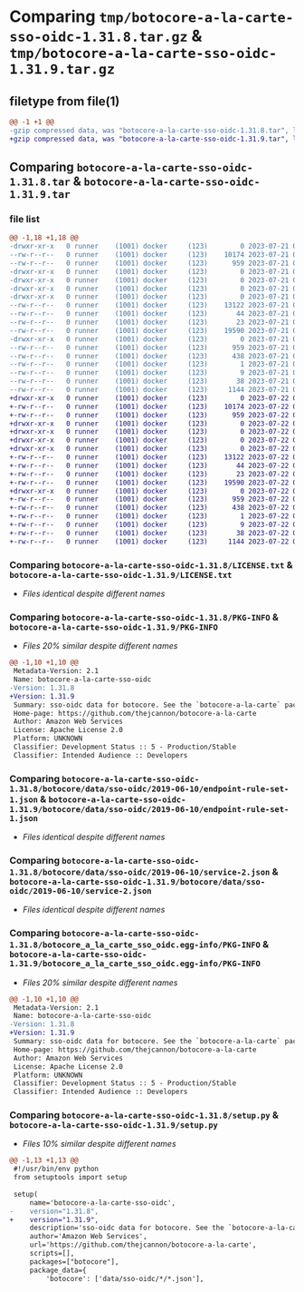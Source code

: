 # Comparing `tmp/botocore-a-la-carte-sso-oidc-1.31.8.tar.gz` & `tmp/botocore-a-la-carte-sso-oidc-1.31.9.tar.gz`

## filetype from file(1)

```diff
@@ -1 +1 @@
-gzip compressed data, was "botocore-a-la-carte-sso-oidc-1.31.8.tar", last modified: Fri Jul 21 01:21:52 2023, max compression
+gzip compressed data, was "botocore-a-la-carte-sso-oidc-1.31.9.tar", last modified: Sat Jul 22 01:20:53 2023, max compression
```

## Comparing `botocore-a-la-carte-sso-oidc-1.31.8.tar` & `botocore-a-la-carte-sso-oidc-1.31.9.tar`

### file list

```diff
@@ -1,18 +1,18 @@
-drwxr-xr-x   0 runner    (1001) docker     (123)        0 2023-07-21 01:21:52.323498 botocore-a-la-carte-sso-oidc-1.31.8/
--rw-r--r--   0 runner    (1001) docker     (123)    10174 2023-07-21 01:21:52.000000 botocore-a-la-carte-sso-oidc-1.31.8/LICENSE.txt
--rw-r--r--   0 runner    (1001) docker     (123)      959 2023-07-21 01:21:52.323498 botocore-a-la-carte-sso-oidc-1.31.8/PKG-INFO
-drwxr-xr-x   0 runner    (1001) docker     (123)        0 2023-07-21 01:21:52.323498 botocore-a-la-carte-sso-oidc-1.31.8/botocore/
-drwxr-xr-x   0 runner    (1001) docker     (123)        0 2023-07-21 01:21:52.323498 botocore-a-la-carte-sso-oidc-1.31.8/botocore/data/
-drwxr-xr-x   0 runner    (1001) docker     (123)        0 2023-07-21 01:21:52.323498 botocore-a-la-carte-sso-oidc-1.31.8/botocore/data/sso-oidc/
-drwxr-xr-x   0 runner    (1001) docker     (123)        0 2023-07-21 01:21:52.323498 botocore-a-la-carte-sso-oidc-1.31.8/botocore/data/sso-oidc/2019-06-10/
--rw-r--r--   0 runner    (1001) docker     (123)    13122 2023-07-21 01:21:06.000000 botocore-a-la-carte-sso-oidc-1.31.8/botocore/data/sso-oidc/2019-06-10/endpoint-rule-set-1.json
--rw-r--r--   0 runner    (1001) docker     (123)       44 2023-07-21 01:21:06.000000 botocore-a-la-carte-sso-oidc-1.31.8/botocore/data/sso-oidc/2019-06-10/examples-1.json
--rw-r--r--   0 runner    (1001) docker     (123)       23 2023-07-21 01:21:06.000000 botocore-a-la-carte-sso-oidc-1.31.8/botocore/data/sso-oidc/2019-06-10/paginators-1.json
--rw-r--r--   0 runner    (1001) docker     (123)    19590 2023-07-21 01:21:06.000000 botocore-a-la-carte-sso-oidc-1.31.8/botocore/data/sso-oidc/2019-06-10/service-2.json
-drwxr-xr-x   0 runner    (1001) docker     (123)        0 2023-07-21 01:21:52.323498 botocore-a-la-carte-sso-oidc-1.31.8/botocore_a_la_carte_sso_oidc.egg-info/
--rw-r--r--   0 runner    (1001) docker     (123)      959 2023-07-21 01:21:52.000000 botocore-a-la-carte-sso-oidc-1.31.8/botocore_a_la_carte_sso_oidc.egg-info/PKG-INFO
--rw-r--r--   0 runner    (1001) docker     (123)      438 2023-07-21 01:21:52.000000 botocore-a-la-carte-sso-oidc-1.31.8/botocore_a_la_carte_sso_oidc.egg-info/SOURCES.txt
--rw-r--r--   0 runner    (1001) docker     (123)        1 2023-07-21 01:21:52.000000 botocore-a-la-carte-sso-oidc-1.31.8/botocore_a_la_carte_sso_oidc.egg-info/dependency_links.txt
--rw-r--r--   0 runner    (1001) docker     (123)        9 2023-07-21 01:21:52.000000 botocore-a-la-carte-sso-oidc-1.31.8/botocore_a_la_carte_sso_oidc.egg-info/top_level.txt
--rw-r--r--   0 runner    (1001) docker     (123)       38 2023-07-21 01:21:52.323498 botocore-a-la-carte-sso-oidc-1.31.8/setup.cfg
--rw-r--r--   0 runner    (1001) docker     (123)     1144 2023-07-21 01:21:52.000000 botocore-a-la-carte-sso-oidc-1.31.8/setup.py
+drwxr-xr-x   0 runner    (1001) docker     (123)        0 2023-07-22 01:20:53.289354 botocore-a-la-carte-sso-oidc-1.31.9/
+-rw-r--r--   0 runner    (1001) docker     (123)    10174 2023-07-22 01:20:53.000000 botocore-a-la-carte-sso-oidc-1.31.9/LICENSE.txt
+-rw-r--r--   0 runner    (1001) docker     (123)      959 2023-07-22 01:20:53.289354 botocore-a-la-carte-sso-oidc-1.31.9/PKG-INFO
+drwxr-xr-x   0 runner    (1001) docker     (123)        0 2023-07-22 01:20:53.289354 botocore-a-la-carte-sso-oidc-1.31.9/botocore/
+drwxr-xr-x   0 runner    (1001) docker     (123)        0 2023-07-22 01:20:53.289354 botocore-a-la-carte-sso-oidc-1.31.9/botocore/data/
+drwxr-xr-x   0 runner    (1001) docker     (123)        0 2023-07-22 01:20:53.289354 botocore-a-la-carte-sso-oidc-1.31.9/botocore/data/sso-oidc/
+drwxr-xr-x   0 runner    (1001) docker     (123)        0 2023-07-22 01:20:53.289354 botocore-a-la-carte-sso-oidc-1.31.9/botocore/data/sso-oidc/2019-06-10/
+-rw-r--r--   0 runner    (1001) docker     (123)    13122 2023-07-22 01:20:09.000000 botocore-a-la-carte-sso-oidc-1.31.9/botocore/data/sso-oidc/2019-06-10/endpoint-rule-set-1.json
+-rw-r--r--   0 runner    (1001) docker     (123)       44 2023-07-22 01:20:09.000000 botocore-a-la-carte-sso-oidc-1.31.9/botocore/data/sso-oidc/2019-06-10/examples-1.json
+-rw-r--r--   0 runner    (1001) docker     (123)       23 2023-07-22 01:20:09.000000 botocore-a-la-carte-sso-oidc-1.31.9/botocore/data/sso-oidc/2019-06-10/paginators-1.json
+-rw-r--r--   0 runner    (1001) docker     (123)    19590 2023-07-22 01:20:09.000000 botocore-a-la-carte-sso-oidc-1.31.9/botocore/data/sso-oidc/2019-06-10/service-2.json
+drwxr-xr-x   0 runner    (1001) docker     (123)        0 2023-07-22 01:20:53.289354 botocore-a-la-carte-sso-oidc-1.31.9/botocore_a_la_carte_sso_oidc.egg-info/
+-rw-r--r--   0 runner    (1001) docker     (123)      959 2023-07-22 01:20:53.000000 botocore-a-la-carte-sso-oidc-1.31.9/botocore_a_la_carte_sso_oidc.egg-info/PKG-INFO
+-rw-r--r--   0 runner    (1001) docker     (123)      438 2023-07-22 01:20:53.000000 botocore-a-la-carte-sso-oidc-1.31.9/botocore_a_la_carte_sso_oidc.egg-info/SOURCES.txt
+-rw-r--r--   0 runner    (1001) docker     (123)        1 2023-07-22 01:20:53.000000 botocore-a-la-carte-sso-oidc-1.31.9/botocore_a_la_carte_sso_oidc.egg-info/dependency_links.txt
+-rw-r--r--   0 runner    (1001) docker     (123)        9 2023-07-22 01:20:53.000000 botocore-a-la-carte-sso-oidc-1.31.9/botocore_a_la_carte_sso_oidc.egg-info/top_level.txt
+-rw-r--r--   0 runner    (1001) docker     (123)       38 2023-07-22 01:20:53.289354 botocore-a-la-carte-sso-oidc-1.31.9/setup.cfg
+-rw-r--r--   0 runner    (1001) docker     (123)     1144 2023-07-22 01:20:53.000000 botocore-a-la-carte-sso-oidc-1.31.9/setup.py
```

### Comparing `botocore-a-la-carte-sso-oidc-1.31.8/LICENSE.txt` & `botocore-a-la-carte-sso-oidc-1.31.9/LICENSE.txt`

 * *Files identical despite different names*

### Comparing `botocore-a-la-carte-sso-oidc-1.31.8/PKG-INFO` & `botocore-a-la-carte-sso-oidc-1.31.9/PKG-INFO`

 * *Files 20% similar despite different names*

```diff
@@ -1,10 +1,10 @@
 Metadata-Version: 2.1
 Name: botocore-a-la-carte-sso-oidc
-Version: 1.31.8
+Version: 1.31.9
 Summary: sso-oidc data for botocore. See the `botocore-a-la-carte` package for more info.
 Home-page: https://github.com/thejcannon/botocore-a-la-carte
 Author: Amazon Web Services
 License: Apache License 2.0
 Platform: UNKNOWN
 Classifier: Development Status :: 5 - Production/Stable
 Classifier: Intended Audience :: Developers
```

### Comparing `botocore-a-la-carte-sso-oidc-1.31.8/botocore/data/sso-oidc/2019-06-10/endpoint-rule-set-1.json` & `botocore-a-la-carte-sso-oidc-1.31.9/botocore/data/sso-oidc/2019-06-10/endpoint-rule-set-1.json`

 * *Files identical despite different names*

### Comparing `botocore-a-la-carte-sso-oidc-1.31.8/botocore/data/sso-oidc/2019-06-10/service-2.json` & `botocore-a-la-carte-sso-oidc-1.31.9/botocore/data/sso-oidc/2019-06-10/service-2.json`

 * *Files identical despite different names*

### Comparing `botocore-a-la-carte-sso-oidc-1.31.8/botocore_a_la_carte_sso_oidc.egg-info/PKG-INFO` & `botocore-a-la-carte-sso-oidc-1.31.9/botocore_a_la_carte_sso_oidc.egg-info/PKG-INFO`

 * *Files 20% similar despite different names*

```diff
@@ -1,10 +1,10 @@
 Metadata-Version: 2.1
 Name: botocore-a-la-carte-sso-oidc
-Version: 1.31.8
+Version: 1.31.9
 Summary: sso-oidc data for botocore. See the `botocore-a-la-carte` package for more info.
 Home-page: https://github.com/thejcannon/botocore-a-la-carte
 Author: Amazon Web Services
 License: Apache License 2.0
 Platform: UNKNOWN
 Classifier: Development Status :: 5 - Production/Stable
 Classifier: Intended Audience :: Developers
```

### Comparing `botocore-a-la-carte-sso-oidc-1.31.8/setup.py` & `botocore-a-la-carte-sso-oidc-1.31.9/setup.py`

 * *Files 10% similar despite different names*

```diff
@@ -1,13 +1,13 @@
 #!/usr/bin/env python
 from setuptools import setup
 
 setup(
     name='botocore-a-la-carte-sso-oidc',
-    version="1.31.8",
+    version="1.31.9",
     description='sso-oidc data for botocore. See the `botocore-a-la-carte` package for more info.',
     author='Amazon Web Services',
     url='https://github.com/thejcannon/botocore-a-la-carte',
     scripts=[],
     packages=["botocore"],
     package_data={
         'botocore': ['data/sso-oidc/*/*.json'],
```

